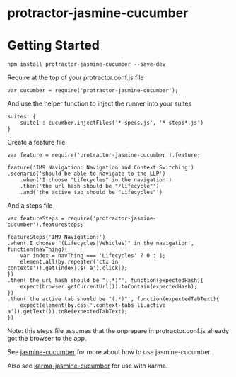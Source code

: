protractor-jasmine-cucumber
================

# Getting Started

	npm install protractor-jasmine-cucumber --save-dev
	
Require at the top of your protractor.conf.js file

	var cucumber = require('protractor-jasmine-cucumber');	
And use the helper function to inject the runner into your suites

	suites: {
        suite1 : cucumber.injectFiles('*-specs.js', '*-steps*.js')
	}
	
Create a feature file

	var feature = require('protractor-jasmine-cucumber').feature;

	feature('IM9 Navigation: Navigation and Context Switching')
    .scenario('should be able to navigate to the LLP')
        .when('I choose "Lifecycles" in the navigation')
        .then('the url hash should be "/lifecycle"')
        .and('the active tab should be "Lifecycles"')

And a steps file

	var featureSteps = require('protractor-jasmine-cucumber').featureSteps;

	featureSteps('IM9 Navigation:')
    .when('I choose "(Lifecycles|Vehicles)" in the navigation', function(navThing){
        var index = navThing === 'Lifecycles' ? 0 : 1;
        element.all(by.repeater('ctx in contexts')).get(index).$('a').click();
    })
    .then('the url hash should be "(.*)"', function(expectedHash){
		expect(browser.getCurrentUrl()).toContain(expectedHash);
    })
    .then('the active tab should be "(.*)"', function(expextedTabText){
        expect(element(by.css('.context-tabs li.active a')).getText()).toBe(expextedTabText);
    })
    
Note: this steps file assumes that the onprepare in protractor.conf.js already got the browser to the app. 
   
See [jasmine-cucumber](https://github.com/DealerDotCom/jasmine-cucumber) for more about how to use jasmine-cucumber. 

Also see [karma-jasmine-cucumber](https://github.com/DealerDotCom/karma-jasmine-cucumber) for use with karma. 
